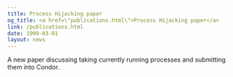 ```yaml
---
title: Process Hijacking paper
og_title: <a href=\"publications.html\">Process Hijacking paper</a>
link: /publications.html
date: 1999-03-01
layout: news
---
```


A new paper discussing taking currently running processes and submitting them into Condor.

